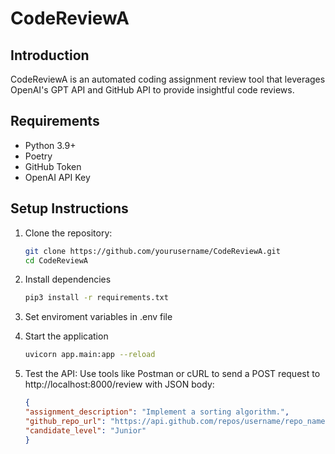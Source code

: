 # CodeReviewA

## Introduction
CodeReviewA is an automated coding assignment review tool that leverages OpenAI's GPT API and GitHub API to provide insightful code reviews. 

## Requirements
- Python 3.9+
- Poetry
- GitHub Token
- OpenAI API Key

## Setup Instructions
1. Clone the repository:
   ```bash
   git clone https://github.com/yourusername/CodeReviewA.git
   cd CodeReviewA

2. Install dependencies 
    ```bash
    pip3 install -r requirements.txt

3. Set enviroment variables in .env file

4. Start the application
    ```bash
    uvicorn app.main:app --reload

5. Test the API: Use tools like Postman or cURL to send a POST request to http://localhost:8000/review with JSON body:
    ```json
    {
    "assignment_description": "Implement a sorting algorithm.",
    "github_repo_url": "https://api.github.com/repos/username/repo_name/contents/",
    "candidate_level": "Junior"
    }


